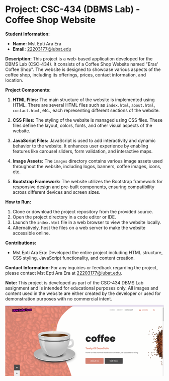 # Project: CSC-434 (DBMS Lab) - Coffee Shop Website

**Student Information:**
- **Name:** Mst Epti Ara Era
- **Email:** 22203177@iubat.edu

**Description:**
This project is a web-based application developed for the DBMS Lab (CSC-434). It consists of a Coffee Shop Website named "Eras' Coffee Shop". The website is designed to showcase various aspects of the coffee shop, including its offerings, prices, contact information, and location.

**Project Components:**
1. **HTML Files:** The main structure of the website is implemented using HTML. There are several HTML files such as `index.html`, `about.html`, `contact.html`, etc., each representing different sections of the website.

2. **CSS Files:** The styling of the website is managed using CSS files. These files define the layout, colors, fonts, and other visual aspects of the website.

3. **JavaScript Files:** JavaScript is used to add interactivity and dynamic behavior to the website. It enhances user experience by enabling features like carousel sliders, form validation, and interactive maps.

4. **Image Assets:** The `images` directory contains various image assets used throughout the website, including logos, banners, coffee images, icons, etc.

5. **Bootstrap Framework:** The website utilizes the Bootstrap framework for responsive design and pre-built components, ensuring compatibility across different devices and screen sizes.

**How to Run:**
1. Clone or download the project repository from the provided source.
2. Open the project directory in a code editor or IDE.
3. Launch the `index.html` file in a web browser to view the website locally.
4. Alternatively, host the files on a web server to make the website accessible online.

**Contributions:**
- Mst Epti Ara Era: Developed the entire project including HTML structure, CSS styling, JavaScript functionality, and content creation.

**Contact Information:**
For any inquiries or feedback regarding the project, please contact Mst Epti Ara Era at 22203177@iubat.edu.

**Note:**
This project is developed as part of the CSC-434 DBMS Lab assignment and is intended for educational purposes only. All images and content used in the website are either created by the developer or used for demonstration purposes with no commercial intent.

![Screenshot of the website](SS/1.png)
